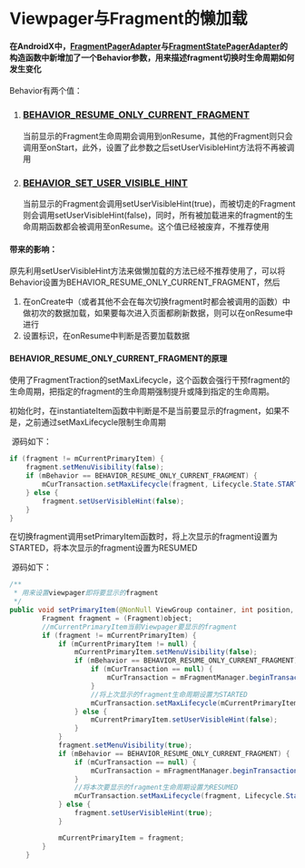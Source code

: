 # Viewpager与Fragment的懒加载

#### 在AndroidX中，[FragmentPagerAdapter](https://developer.android.google.cn/reference/androidx/fragment/app/FragmentPagerAdapter?hl=en)与[FragmentStatePagerAdapter](https://developer.android.google.cn/reference/kotlin/androidx/fragment/app/FragmentStatePagerAdapter?hl=en)的构造函数中新增加了一个Behavior参数，用来描述fragment切换时生命周期如何发生变化

Behavior有两个值：

1. ### [BEHAVIOR_RESUME_ONLY_CURRENT_FRAGMENT](https://developer.android.google.cn/reference/androidx/fragment/app/FragmentPagerAdapter?hl=en#BEHAVIOR_RESUME_ONLY_CURRENT_FRAGMENT)

   当前显示的Fragment生命周期会调用到onResume，其他的Fragment则只会调用至onStart，此外，设置了此参数之后setUserVisibleHint方法将不再被调用

2. ### [BEHAVIOR_SET_USER_VISIBLE_HINT](https://developer.android.google.cn/reference/androidx/fragment/app/FragmentPagerAdapter?hl=en#BEHAVIOR_SET_USER_VISIBLE_HINT)

   当前显示的Fragment会调用setUserVisibleHint(true)，而被切走的Fragment则会调用setUserVisibleHint(false)，同时，所有被加载进来的fragment的生命周期函数都会被调用至onResume。这个值已经被废弃，不推荐使用

#### 带来的影响：

原先利用setUserVisibleHint方法来做懒加载的方法已经不推荐使用了，可以将Behavior设置为BEHAVIOR_RESUME_ONLY_CURRENT_FRAGMENT，然后

1. 在onCreate中（或者其他不会在每次切换fragment时都会被调用的函数）中做初次的数据加载，如果要每次进入页面都刷新数据，则可以在onResume中进行
2. 设置标识，在onResume中判断是否要加载数据

#### BEHAVIOR_RESUME_ONLY_CURRENT_FRAGMENT的原理

​	使用了FragmentTraction的setMaxLifecycle，这个函数会强行干预fragment的生命周期，把指定的fragment的生命周期强制提升或降到指定的生命周期。

​	初始化时，在instantiateItem函数中判断是不是当前要显示的fragment，如果不是，之前通过setMaxLifecycle限制生命周期

​	源码如下：

```java
if (fragment != mCurrentPrimaryItem) {
	fragment.setMenuVisibility(false);
    if (mBehavior == BEHAVIOR_RESUME_ONLY_CURRENT_FRAGMENT) {
        mCurTransaction.setMaxLifecycle(fragment, Lifecycle.State.STARTED);
    } else {
        fragment.setUserVisibleHint(false);
    }
}
```



​	在切换fragment调用setPrimaryItem函数时，将上次显示的fragment设置为STARTED，将本次显示的fragment设置为RESUMED

​	源码如下：

```java
/**
 * 用来设置viewpager即将要显示的fragment
 */
public void setPrimaryItem(@NonNull ViewGroup container, int position, @NonNull Object object) {
        Fragment fragment = (Fragment)object;
     	//mCurrentPrimaryItem当前Viewpager要显示的fragment
        if (fragment != mCurrentPrimaryItem) {
            if (mCurrentPrimaryItem != null) {
                mCurrentPrimaryItem.setMenuVisibility(false);
                if (mBehavior == BEHAVIOR_RESUME_ONLY_CURRENT_FRAGMENT) {
                    if (mCurTransaction == null) {
                        mCurTransaction = mFragmentManager.beginTransaction();
                    }
                    //将上次显示的fragment生命周期设置为STARTED
                    mCurTransaction.setMaxLifecycle(mCurrentPrimaryItem, Lifecycle.State.STARTED);
                } else {
                    mCurrentPrimaryItem.setUserVisibleHint(false);
                }
            }
            fragment.setMenuVisibility(true);
            if (mBehavior == BEHAVIOR_RESUME_ONLY_CURRENT_FRAGMENT) {
                if (mCurTransaction == null) {
                    mCurTransaction = mFragmentManager.beginTransaction();
                }
                //将本次要显示的fragment生命周期设置为RESUMED
                mCurTransaction.setMaxLifecycle(fragment, Lifecycle.State.RESUMED);
            } else {
                fragment.setUserVisibleHint(true);
            }

            mCurrentPrimaryItem = fragment;
        }
    }
```







